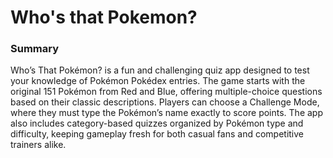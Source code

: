 # Who's that Pokemon?

### Summary
Who’s That Pokémon? is a fun and challenging quiz app designed to test your knowledge of Pokémon Pokédex entries. 
The game starts with the original 151 Pokémon from Red and Blue, offering multiple-choice questions based on their classic descriptions. 
Players can choose a Challenge Mode, where they must type the Pokémon’s name exactly to score points.
The app also includes category-based quizzes organized by Pokémon type and difficulty, 
keeping gameplay fresh for both casual fans and competitive trainers alike.
